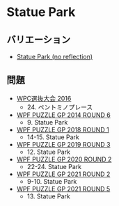 # Statue Park

## バリエーション
- [Statue Park (no reflection)](statuepark-noreflection.md)

## 問題
- [WPC選抜大会 2016](../questions/jwpc2016.md)
	- 24\. ペントミノプレース
- [WPF PUZZLE GP 2014 ROUND 6](../questions/wpfpgp2014-6.md)
	- 9\. Statue Park
- [WPF PUZZLE GP 2018 ROUND 1](../questions/wpfpgp2018-1.md)
	- 14-15. Statue Park
- [WPF PUZZLE GP 2019 ROUND 3](../questions/wpfpgp2019-3.md)
	- 12\. Statue Park
- [WPF PUZZLE GP 2020 ROUND 2](../questions/wpfpgp2020-2.md)
	- 22-24. Statue Park
- [WPF PUZZLE GP 2021 ROUND 2](../questions/wpfpgp2021-2.md)
	- 9-10. Statue Park
- [WPF PUZZLE GP 2021 ROUND 5](../questions/wpfpgp2021-5.md)
	- 13\. Statue Park
